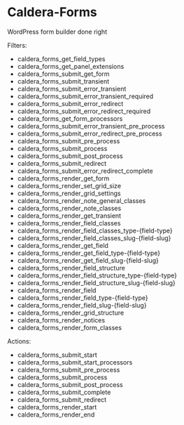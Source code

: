 Caldera-Forms
=============

WordPress form builder done right



Filters:

- caldera_forms_get_field_types
- caldera_forms_get_panel_extensions
- caldera_forms_submit_get_form
- caldera_forms_submit_transient
- caldera_forms_submit_error_transient
- caldera_forms_submit_error_transient_required
- caldera_forms_submit_error_redirect
- caldera_forms_submit_error_redirect_required
- caldera_forms_get_form_processors
- caldera_forms_submit_error_transient_pre_process
- caldera_forms_submit_error_redirect_pre_process
- caldera_forms_submit_pre_process
- caldera_forms_submit_process
- caldera_forms_submit_post_process
- caldera_forms_submit_redirect
- caldera_forms_submit_error_redirect_complete
- caldera_forms_render_get_form
- caldera_forms_render_set_grid_size
- caldera_forms_render_grid_settings
- caldera_forms_render_note_general_classes
- caldera_forms_render_note_classes
- caldera_forms_render_get_transient
- caldera_forms_render_field_classes
- caldera_forms_render_field_classes_type-{field-type}
- caldera_forms_render_field_classes_slug-{field-slug}
- caldera_forms_render_get_field
- caldera_forms_render_get_field_type-{field-type}
- caldera_forms_render_get_field_slug-{field-slug}
- caldera_forms_render_field_structure
- caldera_forms_render_field_structure_type-{field-type}
- caldera_forms_render_field_structure_slug-{field-slug}
- caldera_forms_render_field
- caldera_forms_render_field_type-{field-type}
- caldera_forms_render_field_slug-{field-slug}
- caldera_forms_render_grid_structure
- caldera_forms_render_notices
- caldera_forms_render_form_classes


Actions:

- caldera_forms_submit_start
- caldera_forms_submit_start_processors
- caldera_forms_submit_pre_process
- caldera_forms_submit_process
- caldera_forms_submit_post_process
- caldera_forms_submit_complete
- caldera_forms_submit_redirect
- caldera_forms_render_start
- caldera_forms_render_end


